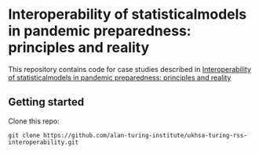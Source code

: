 # Interoperability  of  statisticalmodels  in  pandemic preparedness:  principles  and reality

This repository contains code for case studies described in [Interoperability  of  statisticalmodels  in  pandemic preparedness:  principles  and reality](https://arxiv.org/pdf/2109.13730.pdf)


## Getting started

Clone this repo:

```{bash}
git clone https://github.com/alan-turing-institute/ukhsa-turing-rss-interoperability.git
```

